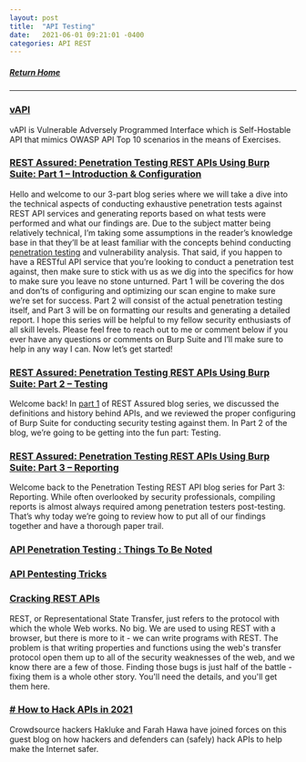 ```yaml
---
layout: post
title:  "API Testing"
date:   2021-06-01 09:21:01 -0400
categories: API REST
---
```


##### [Return Home](https://thegetch.github.io/penetration/testing/resources/2020/07/24/Home/)

---

### [vAPI](https://github.com/roottusk/vapi)

vAPI is Vulnerable Adversely Programmed Interface which is Self-Hostable API that mimics OWASP API Top 10 scenarios in the means of Exercises.

### [REST Assured: Penetration Testing REST APIs Using Burp Suite: Part 1 – Introduction & Configuration](https://www.mindpointgroup.com/blog/cyber-security/rest-assured-penetration-testing-rest-apis-using-burp-suite-part-1-introduction-configuration/)

Hello and welcome to our 3-part blog series where we will take a dive into the technical aspects of conducting exhaustive penetration tests against REST API services and generating reports based on what tests were performed and what our findings are. Due to the subject matter being relatively technical, I’m taking some assumptions in the reader’s knowledge base in that they’ll be at least familiar with the concepts behind conducting [penetration testing](https://www.mindpointgroup.com/service-areas/vulnerability-management/active-penetration-testing/) and vulnerability analysis. That said, if you happen to have a RESTful API service that you’re looking to conduct a penetration test against, then make sure to stick with us as we dig into the specifics for how to make sure you leave no stone unturned. Part 1 will be covering the dos and don’ts of configuring and optimizing our scan engine to make sure we’re set for success. Part 2 will consist of the actual penetration testing itself, and Part 3 will be on formatting our results and generating a detailed report. I hope this series will be helpful to my fellow security enthusiasts of all skill levels. Please feel free to reach out to me or comment below if you ever have any questions or comments on Burp Suite and I’ll make sure to help in any way I can. Now let’s get started!

### [REST Assured: Penetration Testing REST APIs Using Burp Suite: Part 2 – Testing](https://www.mindpointgroup.com/blog/cyber-security/rest-assured-penetration-testing-rest-apis-using-burp-suite-part-2-testing/)

Welcome back! In [part 1](https://www.mindpointgroup.com/blog/pen-test/rest-assured-penetration-testing-rest-apis-using-burp-suite-part-1-introduction-configuration/) of REST Assured blog series, we discussed the definitions and history behind APIs, and we reviewed the proper configuring of Burp Suite for conducting security testing against them. In Part 2 of the blog, we’re going to be getting into the fun part: Testing.

### [REST Assured: Penetration Testing REST APIs Using Burp Suite: Part 3 – Reporting](https://www.mindpointgroup.com/blog/rest-assured-penetration-testing-rest-apis-using-burp-suite-part-3-reporting/)

Welcome back to the Penetration Testing REST API blog series for Part 3: Reporting. While often overlooked by security professionals, compiling reports is almost always required among penetration testers post-testing. That’s why today we’re going to review how to put all of our findings together and have a thorough paper trail.

### [API Penetration Testing : Things To Be Noted](https://medium.com/@Johne_Jacob/api-penetration-testing-things-to-be-noted-14ec0a170222)

### [API Pentesting Tricks](https://book.hacktricks.xyz/pentesting/pentesting-web/api-pentesting)

### [Cracking REST APIs](https://www.irongeek.com/i.php?page=videos/converge2015/track109-cracking-and-fixing-rest-services-bill-sempf)

REST, or Representational State Transfer, just refers to the protocol with which the whole Web works. No big. We are used to using REST with a browser, but there is more to it - we can write programs with REST. The problem is that writing properties and functions using the web's transfer protocol open them up to all of the security weaknesses of the web, and we know there are a few of those. Finding those bugs is just half of the battle - fixing them is a whole other story. You'll need the details, and you'll get them here.

### [# How to Hack APIs in 2021](https://labs.detectify.com/2021/08/10/how-to-hack-apis-in-2021/)

Crowdsource hackers Hakluke and Farah Hawa have joined forces on this guest blog on how hackers and defenders can (safely) hack APIs to help make the Internet safer.